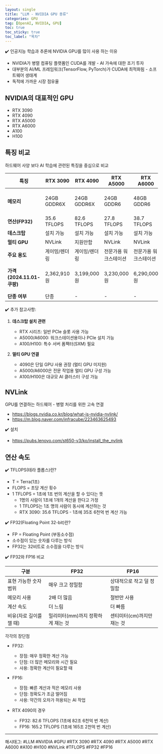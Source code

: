 ```yaml
---
layout: single
title: "LLM - NVIDIA GPU 종류"
categories: GPU
tag: [OpenAI, NVIDIA, GPU]
toc: true
toc_sticky: true
toc_label: "목차"
---
```


✔️ 인공지능 학습과 추론에 NVIDIA GPU를 많이 사용 하는 이유

- NVIDIA가 병렬 컴퓨팅 플랫폼인 CUDA를 개발 - AI 가속에 대한 조기 투자
- 대부분의 AI/ML 프레임워크(TensorFlow, PyTorch)가 CUDA에 최적화됨 - 소프트웨어 생태계
- 독적에 가까운 시장 점유율

## NVIDIA의 대표적인 GPU

- RTX 3090
- RTX 4090
- RTX A5000
- RTX A6000
- A100
- H100

## 특징 비교

하드웨어 사양 보다 AI 학습에 관련된 특징을 중심으로 비교

| 특징 | RTX 3090 | RTX 4090 | RTX A5000 | RTX A6000 | A100 | H100 |
|------|----------|----------|------------|------------|------|------|
| **메모리** | 24GB GDDR6X | 24GB GDDR6X | 24GB GDDR6 | 48GB GDDR6 | 40GB HBM2 / 80GB HBM2e | 80GB HBM3 |
| **연산(FP32)** | 35.6 TFLOPS | 82.6 TFLOPS | 27.8 TFLOPS | 38.7 TFLOPS | 19.5 TFLOPS | 51 TFLOPS |
| **데스크탑** | 설치 가능 | 설치 가능 | 설치 가능 | 설치 가능 | 설치 불가 | 설치 불가 |
| **멀티 GPU** | NVLink | 지원안함 | NVLink | NVLink | NVLink | NVLink |
| **주요 용도** | 게이밍/렌더링 | 게이밍/렌더링 | 전문가용 워크스테이션 | 전문가용 워크스테이션 | AI 학습/추론 | AI 학습/추론 |
| **가격(2024.11.01-쿠팡)** | 2,362,910원 | 3,199,000원 | 3,230,000원 | 6,290,000원 | 13,600,000원 ~ 29,750,000원 | 42,850,000원 |
| **단종 여부** | 단종 | - | - | - | 단종 | - |

✔️ 추가 참고사항:

1. **데스크탑 설치 관련**
   - RTX 시리즈: 일반 PCIe 슬롯 사용 가능
   - A5000/A6000: 워크스테이션용이나 PCIe 설치 가능
   - A100/H100: 특수 서버 폼팩터(SXM) 필요

2. **멀티 GPU 연결**
   - 4090은 단일 GPU 사용 권장 (멀티 GPU 미지원)
   - A5000/A6000은 전문 작업용 멀티 GPU 구성 가능
   - A100/H100은 대규모 AI 클러스터 구성 가능

## NVLink

GPU를 연결하는 하드웨어 - 병렬 처리를 위한 고속 연결

- <https://blogs.nvidia.co.kr/blog/what-is-nvidia-nvlink/>
- <https://m.blog.naver.com/infracube/223463625493>

✔️ 설치

- <https://pubs.lenovo.com/st650-v3/ko/install_the_nvlink>

## 연산 속도

✔️ TFLOPS(테라 플롭스)란?

- T = Terra(1조)
- FLOPS = 초당 계산 횟수
- 1 TFLOPS = 1초에 1조 번의 계산을 할 수 있다는 뜻
  - 1명의 사람이 1초에 1개의 계산을 한다고 가정
  - 1 TFLOPS는 1조 명의 사람이 동시에 계산하는 것
  - RTX 3090: 35.6 TFLOPS - 1초에 35조 6천억 번 계산 가능

✔️ FP32(Floating Point 32-bit)란?

- FP = Floating Point (부동소수점)
- 소수점이 있는 숫자를 다루는 방식
- FP32는 32비트로 소수점을 다루는 방식

✔️ FP32와 FP16 비교

| 구분 | FP32 | FP16 |
|------|-------|-------|
| 표현 가능한 숫자 범위 | 매우 크고 정밀함 | 상대적으로 작고 덜 정밀함 |
| 메모리 사용 | 2배 더 많음 | 절반만 사용 |
| 계산 속도 | 더 느림 | 더 빠름 |
| 비유(자로 길이를 잴 때) | 밀리미터(mm)까지 정확하게 재는 것 | 센티미터(cm)까지만 재는 것 |

각각의 장단점

- FP32:
  - 장점: 매우 정확한 계산 가능
  - 단점: 더 많은 메모리와 시간 필요
  - 사용: 정확한 계산이 필요할 때

- FP16:
  - 장점: 빠른 계산과 적은 메모리 사용
  - 단점: 정확도가 조금 떨어짐
  - 사용: 약간의 오차가 허용되는 AI 작업

- RTX 4090의 경우
  - FP32: 82.6 TFLOPS (1초에 82조 6천억 번 계산)
  - FP16: 165.2 TFLOPS (1초에 165조 2천억 번 계산)

---

해시태그: #LLM #NVIDIA #GPU #RTX 3090 #RTX 4090 #RTX A5000 #RTX A6000 #A100 #H100 #NVLink #TFLOPS #FP32 #FP16
